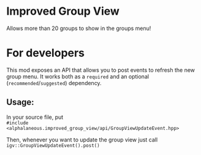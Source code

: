 # Improved Group View

Allows more than 20 groups to show in the groups menu!

# For developers

This mod exposes an API that allows you to post events to refresh the new group menu. It works both as a `required` and an optional (`recommended`/`suggested`) dependency.

## Usage:

In your source file, put\
`#include <alphalaneous.improved_group_view/api/GroupViewUpdateEvent.hpp>`

Then, whenever you want to update the group view just call\
`igv::GroupViewUpdateEvent().post()`